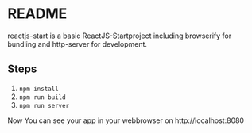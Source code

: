 # README

reactjs-start is a basic ReactJS-Startproject including browserify for bundling and http-server for development.

## Steps
1. `npm install`
2. `npm run build`
3. `npm run server`

Now You can see your app in your webbrowser on http://localhost:8080
